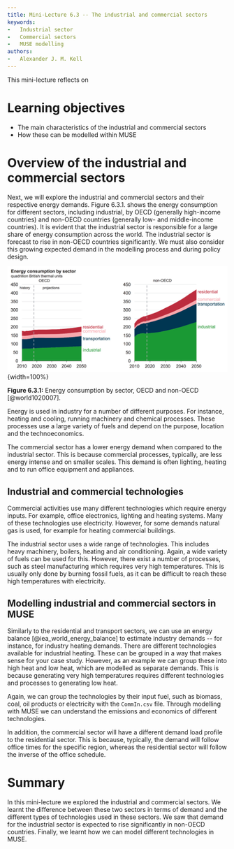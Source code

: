 ```yaml
---
title: Mini-Lecture 6.3 -- The industrial and commercial sectors
keywords:
-   Industrial sector
-   Commercial sectors
-   MUSE modelling
authors:
-   Alexander J. M. Kell
---
```


This mini-lecture reflects on 

# Learning objectives

- The main characteristics of the industrial and commercial sectors
- How these can be modelled within MUSE

# Overview of the industrial and commercial sectors

Next, we will explore the industrial and commercial sectors and their respective energy demands. Figure 6.3.1. shows the energy consumption for different sectors, including industrial, by OECD (generally high-income countries) and non-OECD countries (generally low- and middle-income countries). It is evident that the industrial sector is responsible for a large share of energy consumption across the world. The industrial sector is forecast to rise in non-OECD countries significantly. We must also consider this growing expected demand in the modelling process and during policy design. 

![](assets/Figure_6.3.1.png){width=100%}

**Figure 6.3.1:** Energy consumption by sector, OECD and non-OECD [@world1020007].

Energy is used in industry for a number of different purposes. For instance, heating and cooling, running machinery and chemical processes. These processes use a large variety of fuels and depend on the purpose, location and the technoeconomics. 

The commercial sector has a lower energy demand when compared to the industrial sector. This is because commercial processes, typically, are less energy intense and on smaller scales. This demand is often lighting, heating and to run office equipment and appliances.

## Industrial and commercial technologies

Commercial activities use many different technologies which require energy inputs. For example, office electronics, lighting and heating systems. Many of these technologies use electricity. However, for some demands natural gas is used, for example for heating commercial buildings.

The industrial sector uses a wide range of technologies. This includes heavy machinery, boilers, heating and air conditioning. Again, a wide variety of fuels can be used for this. However, there exist a number of processes, such as steel manufacturing which requires very high temperatures. This is usually only done by burning fossil fuels, as it can be difficult to reach these high temperatures with electricity. 

## Modelling industrial and commercial sectors in MUSE

Similarly to the residential and transport sectors, we can use an energy balance [@iea_world_energy_balance] to estimate industry demands -- for instance, for industry heating demands. There are different technologies available for industrial heating. These can be grouped in a way that makes sense for your case study. However, as an example we can group these into high heat and low heat, which are modelled as separate demands. This is because generating very high temperatures requires different technologies and processes to generating low heat. 

Again, we can group the technologies by their input fuel, such as biomass, coal, oil products or electricity with the `CommIn.csv` file. Through modelling with MUSE we can understand the emissions and economics of different technologies. 

In addition, the commercial sector will have a different demand load profile to the residential sector. This is because, typically, the demand will follow office times for the specific region, whereas the residential sector will follow the inverse of the office schedule.

# Summary

In this mini-lecture we explored the industrial and commercial sectors. We learnt the difference between these two sectors in terms of demand and the different types of technologies used in these sectors. We saw that demand for the industrial sector is expected to rise significantly in non-OECD countries. Finally, we learnt how we can model different technologies in MUSE.  

